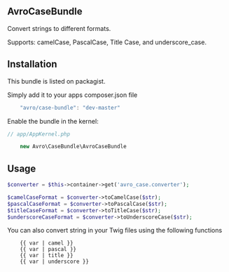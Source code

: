 AvroCaseBundle
-----------------
Convert strings to different formats.

Supports: camelCase, PascalCase, Title Case, and underscore_case.

Installation
------------
This bundle is listed on packagist.

Simply add it to your apps composer.json file

``` js
    "avro/case-bundle": "dev-master"
```

Enable the bundle in the kernel:

``` php
// app/AppKernel.php

    new Avro\CaseBundle\AvroCaseBundle
```


Usage
-----
``` php
$converter = $this->container->get('avro_case.converter');

$camelCaseFormat = $converter->toCamelCase($str);
$pascalCaseFormat = $converter->toPascalCase($str);
$titleCaseFormat = $converter->toTitleCase($str);
$underscoreCaseFormat = $converter->toUnderscoreCase($str);
```

You can also convert string in your Twig files using the following functions

``` jinja
    {{ var | camel }}
    {{ var | pascal }}
    {{ var | title }}
    {{ var | underscore }}
```



